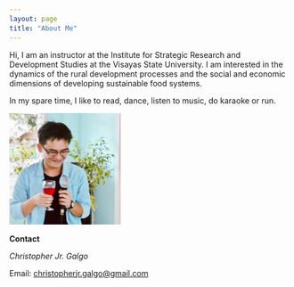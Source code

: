```yaml
---
layout: page
title: "About Me"
---
```


Hi, I am an instructor at the Institute for Strategic Research and Development Studies at the Visayas State University. I am interested in the dynamics of the rural development processes and the social and economic dimensions of developing sustainable food systems. 

In my spare time, I like to read, dance, listen to music, do karaoke or run. 

<img src="/assets/images/profilepic.jpeg" width="200">

**Contact**

*Christopher Jr. Galgo*

Email: 
[christopherjr.galgo@gmail.com](christopherjr.galgo@gmail.com)
